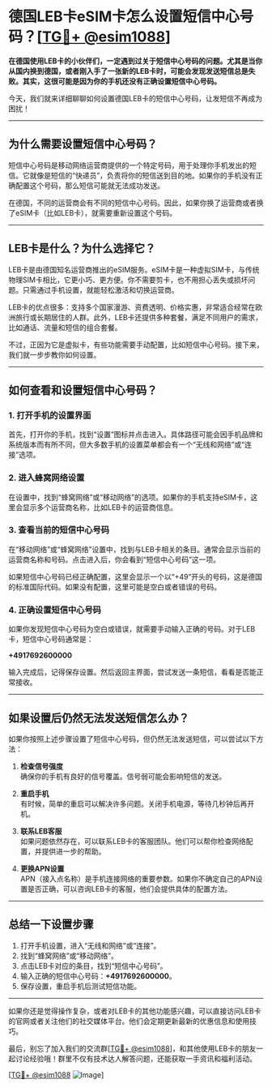 # 德国LEB卡eSIM卡怎么设置短信中心号码？[[TG💪+ @esim1088](https://t.me/s/esim1088)]

**在德国使用LEB卡的小伙伴们，一定遇到过关于短信中心号码的问题。尤其是当你从国内换到德国，或者刚入手了一张新的LEB卡时，可能会发现发送短信总是失败。其实，这很可能是因为你的手机还没有正确设置短信中心号码。**

今天，我们就来详细聊聊如何设置德国LEB卡的短信中心号码，让发短信不再成为困扰！

---

## 为什么需要设置短信中心号码？

短信中心号码是移动网络运营商提供的一个特定号码，用于处理你手机发出的短信。它就像是短信的“快递员”，负责将你的短信送到目的地。如果你的手机没有正确配置这个号码，那么短信可能就无法成功发送。

在德国，不同的运营商会有不同的短信中心号码。因此，如果你换了运营商或者换了eSIM卡（比如LEB卡），就需要重新设置这个号码。

---

## LEB卡是什么？为什么选择它？

LEB卡是由德国知名运营商推出的eSIM服务。eSIM卡是一种虚拟SIM卡，与传统物理SIM卡相比，它更小巧、更方便。你不需要剪卡，也不用担心丢失或损坏问题。只需通过手机设置，就能轻松激活和切换运营商。

LEB卡的优点很多：支持多个国家漫游、资费透明、价格实惠，非常适合经常在欧洲旅行或长期居住的人群。此外，LEB卡还提供多种套餐，满足不同用户的需求，比如通话、流量和短信的组合套餐。

不过，正因为它是虚拟卡，有些功能需要手动配置，比如短信中心号码。接下来，我们就一步步教你如何设置。

---

## 如何查看和设置短信中心号码？

### 1. 打开手机的设置界面

首先，打开你的手机，找到“设置”图标并点击进入。具体路径可能会因手机品牌和系统版本而有所不同，但大多数手机的设置菜单都会有一个“无线和网络”或“连接”选项。

### 2. 进入蜂窝网络设置

在设置中，找到“蜂窝网络”或“移动网络”的选项。如果你的手机支持eSIM卡，这里会显示多个运营商名称，比如LEB卡的运营商信息。

### 3. 查看当前的短信中心号码

在“移动网络”或“蜂窝网络”设置中，找到与LEB卡相关的条目。通常会显示当前的运营商名称和号码。点击进入后，你会看到“短信中心号码”这一项。

如果短信中心号码已经正确配置，这里会显示一个以“+49”开头的号码，这是德国的标准国际代码。如果没有配置，这里可能是空白或者错误的号码。

### 4. 正确设置短信中心号码

如果你发现短信中心号码为空白或错误，就需要手动输入正确的号码。对于LEB卡，短信中心号码通常是：

**+4917692600000**

输入完成后，记得保存设置。然后返回主界面，尝试发送一条短信，看看是否能正常接收。

---

## 如果设置后仍然无法发送短信怎么办？

如果你按照上述步骤设置了短信中心号码，但仍然无法发送短信，可以尝试以下方法：

1. **检查信号强度**  
   确保你的手机有良好的信号覆盖。信号弱可能会影响短信的发送。

2. **重启手机**  
   有时候，简单的重启可以解决许多问题。关闭手机电源，等待几秒钟后再开机。

3. **联系LEB客服**  
   如果问题依然存在，可以联系LEB卡的客服团队。他们可以帮你检查网络配置，并提供进一步的帮助。

4. **更换APN设置**  
   APN（接入点名称）是手机连接网络的重要参数。如果你不确定自己的APN设置是否正确，可以咨询LEB卡的客服，他们会提供具体的配置方法。

---

## 总结一下设置步骤

1. 打开手机设置，进入“无线和网络”或“连接”。
2. 找到“蜂窝网络”或“移动网络”。
3. 点击LEB卡对应的条目，找到“短信中心号码”。
4. 输入正确的短信中心号码：**+4917692600000**。
5. 保存设置，重启手机后测试短信功能。

---

如果你还是觉得操作复杂，或者对LEB卡的其他功能感兴趣，可以直接访问LEB卡的官网或者关注他们的社交媒体平台。他们会定期更新最新的优惠信息和使用技巧。

最后，别忘了加入我们的交流群[[TG💪+ @esim1088](https://t.me/s/esim1088)]，和其他使用LEB卡的朋友一起讨论经验哦！群里不仅有技术达人解答问题，还能获取一手资讯和福利活动。

[[TG💪+ @esim1088](https://t.me/s/esim1088) ![Image](https://i.postimg.cc/4NQfJmqS/Snipaste-2025-05-13-00-14-12.png)]